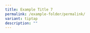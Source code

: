 ```yaml
---
title: Example Title 7
permalink: /example-folder/permalink/
variant: tiptap
description: ""
---
```

